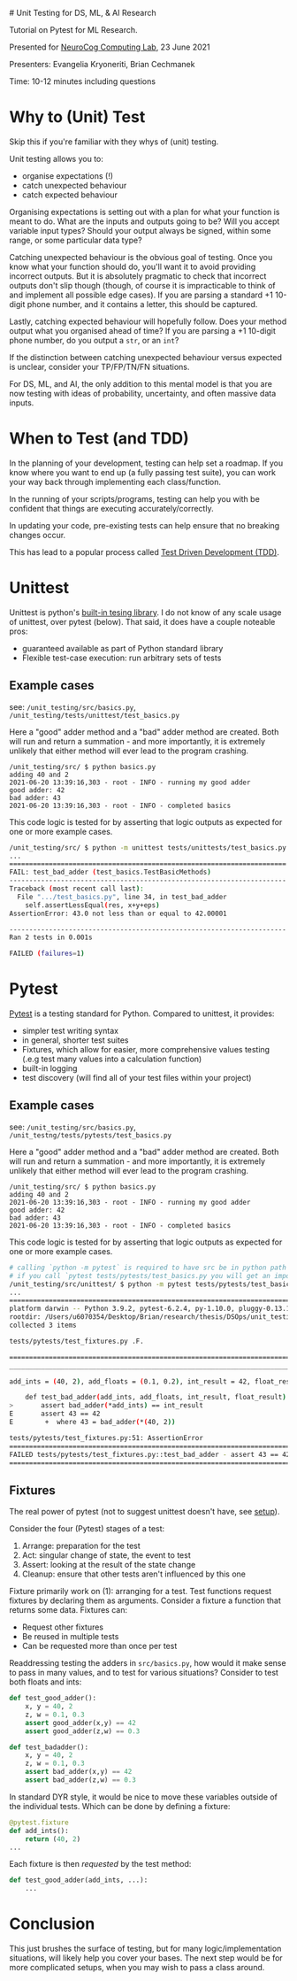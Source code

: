 # Unit Testing for DS, ML, & AI Research  

Tutorial on Pytest for ML Research. 

Presented for [NeuroCog Computing Lab](https://cs.uwaterloo.ca/~jorchard/uw/NeuroCog.html), 23 June 2021 

Presenters: Evangelia Kryoneriti, Brian Cechmanek

Time: 10-12 minutes including questions

# Why to (Unit) Test

Skip this if you're familiar with they whys of (unit) testing. 

Unit testing allows you to:

* organise expectations (!) 
* catch unexpected behaviour
* catch expected behaviour 

Organising expectations is setting out with a plan for what your function is meant to do. What are the inputs and outputs going to be? Will you accept variable input types? Should your output always be signed, within some range, or some particular data type? 

Catching unexpected behaviour is the obvious goal of testing. Once you know what your function should do, you'll want it to avoid providing incorrect outputs. But it is absolutely pragmatic to check that incorrect outputs don't slip though (though, of course it is impracticable to think of and implement all possible edge cases). If you are parsing a standard +1 10-digit phone number, and it contains a letter, this should be captured. 

Lastly, catching expected behaviour will hopefully follow. Does your method output what you organised ahead of time? If you are parsing a +1 10-digit phone number, do you output a `str`, or an `int`? 

If the distinction between catching unexpected behaviour versus expected is unclear, consider your TP/FP/TN/FN situations. 

For DS, ML, and AI, the only addition to this mental model is that you are now testing with ideas of probability, uncertainty, and often massive data inputs. 


# When to Test (and TDD)

In the planning of your development, testing can help set a roadmap. If you know where you want to end up (a fully passing test suite), you can work your way back through implementing each class/function. 

In the running of your scripts/programs, testing can help you with be confident that things are executing accurately/correctly. 

In updating your code, pre-existing tests can help ensure that no breaking changes occur. 

This has lead to a popular process called [Test Driven Development (TDD)](https://en.wikipedia.org/wiki/Test-driven_development).

# Unittest

Unittest is python's [built-in tesing library](https://docs.python.org/3/library/unittest.html#module-unittest). I do not know of any scale usage of unittest, over pytest (below). That said, it does have a couple noteable pros: 

* guaranteed available as part of Python standard library
* Flexible test-case execution: run arbitrary sets of tests

## Example cases

see: `/unit_testing/src/basics.py`,  `/unit_testing/tests/unittest/test_basics.py`  

Here a "good" adder method and a "bad" adder method are created. Both will run and return a summation - and more importantly, it is extremely unlikely that either method will ever lead to the program crashing. 

```
/unit_testing/src/ $ python basics.py
adding 40 and 2
2021-06-20 13:39:16,303 - root - INFO - running my good adder
good adder: 42
bad adder: 43
2021-06-20 13:39:16,303 - root - INFO - completed basics
```

This code logic is tested for by asserting that logic outputs as expected for one or more example cases. 

```bash
/unit_testing/src/ $ python -m unittest tests/unittests/test_basics.py
...
======================================================================
FAIL: test_bad_adder (test_basics.TestBasicMethods)
----------------------------------------------------------------------
Traceback (most recent call last):
  File ".../test_basics.py", line 34, in test_bad_adder
    self.assertLessEqual(res, x+y+eps)
AssertionError: 43.0 not less than or equal to 42.00001

----------------------------------------------------------------------
Ran 2 tests in 0.001s

FAILED (failures=1)
```

# Pytest 

[Pytest](https://docs.pytest.org/en/6.2.x/) is a testing standard for Python. Compared to unittest, it provides:

* simpler test writing syntax
* in general, shorter test suites
* Fixtures, which allow for easier, more comprehensive values testing (.e.g test many values into a calculation function)
* built-in logging 
* test discovery (will find all of your test files within your project)

## Example cases

see: `/unit_testing/src/basics.py`, `/unit_testng/tests/pytests/test_basics.py`  

Here a "good" adder method and a "bad" adder method are created. Both will run and return a summation - and more importantly, it is extremely unlikely that either method will ever lead to the program crashing. 

```
/unit_testing/src/ $ python basics.py
adding 40 and 2
2021-06-20 13:39:16,303 - root - INFO - running my good adder
good adder: 42
bad adder: 43
2021-06-20 13:39:16,303 - root - INFO - completed basics
```

This code logic is tested for by asserting that logic outputs as expected for one or more example cases. 

```bash
# calling `python -m pytest` is required to have src be in python path
# if you call `pytest tests/pytests/test_basics.py you will get an import error
/unit_testing/src/unittest/ $ python -m pytest tests/pytests/test_basics.py 
...
============================================================================= test session starts ==============================================================================
platform darwin -- Python 3.9.2, pytest-6.2.4, py-1.10.0, pluggy-0.13.1
rootdir: /Users/u6070354/Desktop/Brian/research/thesis/DSOps/unit_testing
collected 3 items                                                                                                                                                              

tests/pytests/test_fixtures.py .F.                                                                                                                                       [100%]

=================================================================================== FAILURES ===================================================================================
________________________________________________________________________________ test_bad_adder ________________________________________________________________________________

add_ints = (40, 2), add_floats = (0.1, 0.2), int_result = 42, float_result = 0.30000000000000004

    def test_bad_adder(add_ints, add_floats, int_result, float_result):
>       assert bad_adder(*add_ints) == int_result
E       assert 43 == 42
E        +  where 43 = bad_adder(*(40, 2))

tests/pytests/test_fixtures.py:51: AssertionError
=========================================================================== short test summary info ============================================================================
FAILED tests/pytests/test_fixtures.py::test_bad_adder - assert 43 == 42
========================================================================= 1 failed, 2 passed in 0.11s ==========================================================================
```

## Fixtures 

The real power of pytest (not to suggest unittest doesn't have, see [setup](https://docs.python.org/3/library/unittest.html#unittest.TestCase.setUp)).

Consider the four (Pytest) stages of a test:

1. Arrange: preparation for the test 
2. Act: singular change of state, the event to test
3. Assert: looking at the result of the state change
4. Cleanup: ensure that other tests aren't influenced by this one

Fixture primarily work on (1): arranging for a test. Test functions request fixtures by declaring them as arguments. Consider a fixture a function that returns some data. Fixtures can:

* Request other fixtures
* Be reused in multiple tests
* Can be requested more than once per test

Readdressing testing the adders in `src/basics.py`, how would it make sense to pass in many values, and to test for various situations? Consider to test both floats and ints:

```python
def test_good_adder():
    x, y = 40, 2
    z, w = 0.1, 0.3
    assert good_adder(x,y) == 42
    assert good_adder(z,w) == 0.3

def test_badadder():
    x, y = 40, 2
    z, w = 0.1, 0.3
    assert bad_adder(x,y) == 42
    assert bad_adder(z,w) == 0.3
```

In standard DYR style, it would be nice to move these variables outside of the individual tests. Which can be done by defining a fixture:

```python
@pytest.fixture
def add_ints():
    return (40, 2)
...
```

Each fixture is then _requested_ by the test method:

```python
def test_good_adder(add_ints, ...):
    ...
```

# Conclusion 

This just brushes the surface of testing, but for many logic/implementation situations, will likely help you cover your bases. The next step would be for more complicated setups, when you may wish to pass a class around.






